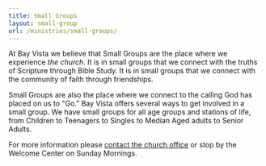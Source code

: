 ```yaml
---
title: Small Groups
layout: small-group
url: /ministries/small-groups/
---
```


At Bay Vista we believe that Small Groups are the place where we experience _the church_. It is in small groups that we connect with the truths of Scripture through Bible Study. It is in small groups that we connect with the community of faith through friendships.

Small Groups are also the place where we connect to the calling God has placed on us to "Go." Bay Vista offers several ways to get involved in a small group. We have small groups for all age groups and stations of life, from Children to Teenagers to Singles to Median Aged adults to Senior Adults.

For more information please [contact the church office](/contact-us/) or stop by the Welcome Center on Sunday Mornings.
